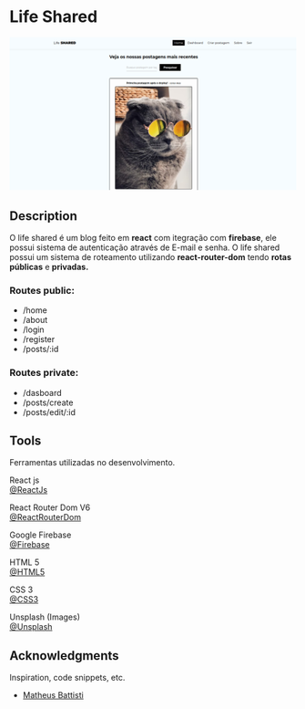 # Life Shared

![Home page life shared](./public/github-image-life-shared.png)

## Description

O life shared é um blog feito em **react** com itegração com **firebase**, ele possui sistema de autenticação através de E-mail e senha.
O life shared possui um sistema de roteamento utilizando **react-router-dom** tendo **rotas públicas** e **privadas.** <br>

### Routes public:

* /home
* /about
* /login
* /register
* /posts/:id

### Routes private:

* /dasboard
* /posts/create
* /posts/edit/:id

## Tools

Ferramentas utilizadas no desenvolvimento.

React js  
[@ReactJs](https://pt-br.reactjs.org/)

React Router Dom V6 <br>
[@ReactRouterDom](https://reactrouter.com/en/main)

Google Firebase <br>
[@Firebase](https://firebase.google.com/)

HTML 5 <br>
[@HTML5](https://developer.mozilla.org/pt-BR/docs/Web/HTML)

CSS 3 <br>
[@CSS3](https://developer.mozilla.org/pt-BR/docs/Web/CSS)

Unsplash (Images) <br>
[@Unsplash](https://unsplash.com/pt-br)

## Acknowledgments

Inspiration, code snippets, etc.
* [Matheus Battisti](https://github.com/matheusbattisti)
